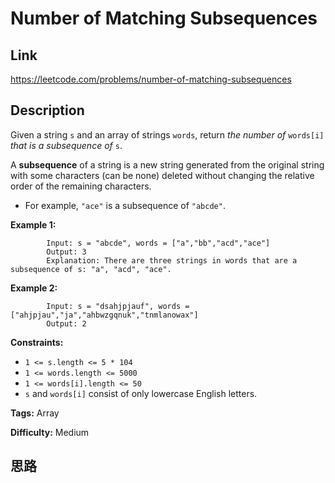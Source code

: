 # Number of Matching Subsequences

## Link

https://leetcode.com/problems/number-of-matching-subsequences


## Description

Given a string `s` and an array of strings `words`, return _the number of_
`words[i]` _that is a subsequence of_ `s`.

A **subsequence** of a string is a new string generated from the original
string with some characters (can be none) deleted without changing the
relative order of the remaining characters.

  * For example, `"ace"` is a subsequence of `"abcde"`.



**Example 1:**

            Input: s = "abcde", words = ["a","bb","acd","ace"]    
            Output: 3    
            Explanation: There are three strings in words that are a subsequence of s: "a", "acd", "ace".    

**Example 2:**
            
            Input: s = "dsahjpjauf", words = ["ahjpjau","ja","ahbwzgqnuk","tnmlanowax"]    
            Output: 2    



**Constraints:**

  * `1 <= s.length <= 5 * 104`
  * `1 <= words.length <= 5000`
  * `1 <= words[i].length <= 50`
  * `s` and `words[i]` consist of only lowercase English letters.


**Tags:** Array

**Difficulty:** Medium

## 思路

[title]: https://leetcode.com/problems/number-of-matching-subsequences
